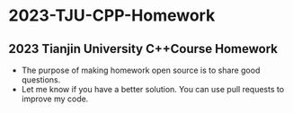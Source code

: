 # 2023-TJU-CPP-Homework
 2023 Tianjin University C++Course Homework 
--- 
- The purpose of making homework open source is to share good questions.
- Let me know if you have a better solution. You can use pull requests to improve my code.